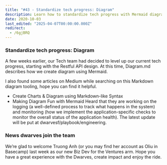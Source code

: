 ```yaml
---
title: "#43 - Standardize tech progress: Diagram"
description: Learn how to standardize tech progress with Mermaid diagrams, RESTful API design, and stay updated on logging, monitoring, and new Biz Dev team additions at Dwarves.
date: 2020-10-03
last_edited: "2025-04-07T00:00:00.000Z"
redirect:
  - /6gjBRQ
---
```


### Standardize tech progress: Diagram

A few weeks earlier, our Tech team had decided to level up our current tech progress, starting with the Restful API design. At this time, Diagram.md describes how we create diagram using Mermaid.

I also found some articles on Medium while searching on this Markdown diagram tooling, hope you can find it helpful.

- Create Charts & Diagram using Markdown-like Syntax
- Making Diagram Fun with Mermaid
  Heard that they are working on the logging (a well-defined process to track what happens in the system) and monitoring (how we implement the application-specific checks to monitor the overall status of the application health). The latest update will be put at dwarvesf/playbook/engineering.

### News dwarves join the team

We’re glad to welcome Truong Anh (or you may find her account as Oliu in Basecamp) last week as our new Biz Dev for the Ventures arm. Hope you have a great experience with the Dwarves, create impact and enjoy the ride.
